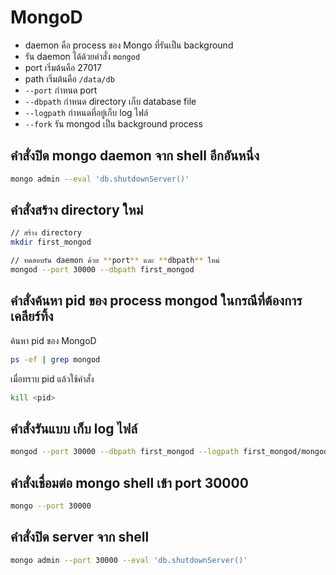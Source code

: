 # MongoD

- daemon คือ process ของ Mongo ที่รันเป็น background
- รัน daemon ได้ด้วยคำสั่ง `mongod`
- port เริ่มต้นคือ 27017
- path เริ่มต้นคือ `/data/db`
- `--port` กำหนด port
- `--dbpath` กำหนด directory เก็บ database file
- `--logpath` กำหนดที่อยู่เก็บ log ไฟล์
- `--fork` รัน mongod เป็น background process
	 
## คำสั่งปิด mongo daemon จาก shell อีกอันหนึ่ง

```bash
mongo admin --eval 'db.shutdownServer()'
```

## คำสั่งสร้าง directory ใหม่ 
```bash
// สร้าง directory
mkdir first_mongod

// ทดสอบรัน daemon ด้วย **port** และ **dbpath** ใหม่ 
mongod --port 30000 --dbpath first_mongod
```

## คำสั่งค้นหา pid ของ process mongod ในกรณีที่ต้องการเคลียร์ทิ้ง

ค้นหา pid ของ MongoD

```bash
ps -ef | grep mongod
```

เมื่อทราบ pid แล้วใช้คำสั่ง

```bash
kill <pid>
```

## คำสั่งรันแบบ เก็บ log ไฟล์

```bash
mongod --port 30000 --dbpath first_mongod --logpath first_mongod/mongod.log --fork
```

## คำสั่งเชื่อมต่อ mongo shell เข้า port 30000

```bash
mongo --port 30000
```

## คำสั่งปิด server จาก shell

```bash
mongo admin --port 30000 --eval 'db.shutdownServer()'
```
